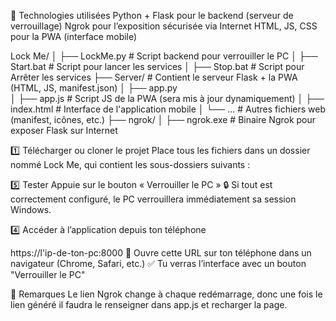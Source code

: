 🧰 Technologies utilisées
Python + Flask pour le backend (serveur de verrouillage)
Ngrok pour l’exposition sécurisée via Internet
HTML, JS, CSS pour la PWA (interface mobile)

Lock Me/
│    ├── LockMe.py      # Script backend pour verrouiller le PC
│    ├── Start.bat      # Script pour lancer les services
│    ├── Stop.bat       # Script pour Arrêter les services
├── Server/             # Contient le serveur Flask + la PWA (HTML, JS, manifest.json)
│   ├── app.py       
│   ├── app.js          # Script JS de la PWA (sera mis à jour dynamiquement)
│   ├── index.html      # Interface de l'application mobile
│   └── ...             # Autres fichiers web (manifest, icônes, etc.)
├── ngrok/
│   ├── ngrok.exe       # Binaire Ngrok pour exposer Flask sur Internet

1️⃣ Télécharger ou cloner le projet
Place tous les fichiers dans un dossier nommé Lock Me, qui contient les sous-dossiers suivants :

5️⃣ Tester
Appuie sur le bouton « Verrouiller le PC »
🔒 Si tout est correctement configuré, le PC verrouillera immédiatement sa session Windows.

4️⃣ Accéder à l’application depuis ton téléphone

https://l'ip-de-ton-pc:8000
📱 Ouvre cette URL sur ton téléphone dans un navigateur (Chrome, Safari, etc.)
✅ Tu verras l’interface avec un bouton "Verrouiller le PC"

📝 Remarques
Le lien Ngrok change à chaque redémarrage, donc une fois le lien généré il faudra le renseigner dans app.js et recharger la page.
